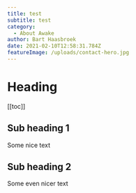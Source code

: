 ```yaml
---
title: test
subtitle: test
category:
  - About Awake
author: Bart Haasbroek
date: 2021-02-10T12:58:31.784Z
featureImage: /uploads/contact-hero.jpg
---
```

# Heading

\[[toc]]

## Sub heading 1

Some nice text

## Sub heading 2

Some even nicer text